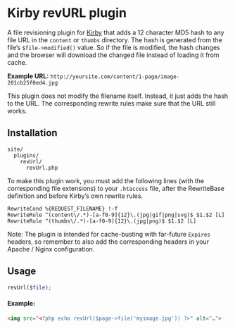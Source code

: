 # Kirby revURL plugin

A file revisioning plugin for [Kirby](https://github.com/getkirby/starterkit) that adds a 12 character MD5 hash to any file URL in the `content` or `thumbs` directory. The hash is generated from the file’s `$file->modified()` value. So if the file is modified, the hash changes and the browser will download the changed file instead of loading it from cache.

**Example URL:** `http://yoursite.com/content/1-page/image-201cb25f0ed4.jpg`

This plugin does not modify the filename itself. Instead, it just adds the hash to the URL. The corresponding rewrite rules make sure that the URL still works.

## Installation
```
site/
  plugins/
    revUrl/
      revUrl.php
```

To make this plugin work, you must add the following lines (with the corresponding file extensions) to your `.htaccess` file, after the RewriteBase definition and before Kirby’s own rewrite rules.

```apacheConf
RewriteCond %{REQUEST_FILENAME} !-f
RewriteRule ^(content\/.*)-[a-f0-9]{12}\.(jpg|gif|png|svg)$ $1.$2 [L]
RewriteRule ^(thumbs\/.*)-[a-f0-9]{12}\.(jpg|png)$ $1.$2 [L]
```

Note: The plugin is intended for cache-busting with far-future `Expires` headers, so remember to also add the corresponding headers in your Apache / Nginx configuration.

## Usage
```php
revUrl($file);
```

#### Example:
```html
<img src="<?php echo revUrl($page->file('myimage.jpg')) ?>" alt="…">
```

